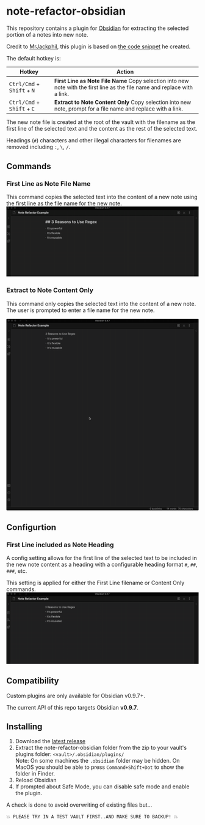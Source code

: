 # note-refactor-obsidian

This repository contains a plugin for [Obsidian](https://obsidian.md/) for extracting the selected portion of a notes into new note. 

Credit to [MrJackphil](https://github.com/mrjackphil), this plugin is based on [the code snippet](https://forum.obsidian.md/t/code-snippet-extract-note/6698) he created.

The default hotkey is:

| Hotkey                                                                   | Action                           |
| ------------------------------------------------------------------------ | -------------------------------- |
| <kbd>Ctrl/Cmd</kbd> + <kbd>Shift</kbd> + <kbd>N</kbd>                    | **First Line as Note File Name** Copy selection into new note with the first line as the file name and replace with a link.                 |
| <kbd>Ctrl/Cmd</kbd> + <kbd>Shift</kbd> + <kbd>C</kbd>                    | **Extract to Note Content Only** Copy selection into new note, prompt for a file name and replace with a link.                 |

The new note file is created at the root of the vault with the filename as the first line of the selected text and the content as the rest of the selected text.

Headings (`#`) characters and other illegal characters for filenames are removed including `:`, `\`, `/`.

## Commands

### First Line as Note File Name
This command copies the selected text into the content of a new note using the first line as the file name for the new note.
![first line file name demo](images/Note-Refactor-Demo-First-Line-as-File-Name.gif)

### Extract to Note Content Only
This command only copies the selected text into the content of a new note. The user is prompted to enter a file name for the new note.

![content only demo](images/Note-Refactor-Demo-Content-Only.gif)

## Configurtion

### First Line included as Note Heading
A config setting allows for the first line of the selected text to be included in the new note content as a heading with a configurable heading format `#`, `##`, `###`, etc.

This setting is applied for either the First Line filename or Content Only commands. 
![note heading demo](images/Note-Refactor-Demo-Include-First-Line-as-Note-Heading.gif)



## Compatibility

Custom plugins are only available for Obsidian v0.9.7+.

The current API of this repo targets Obsidian **v0.9.7**. 

## Installing

1. Download the [latest release](https://github.com/lynchjames/note-refactor-obsidian/releases/latest)
1. Extract the note-refactor-obsidian folder from the zip to your vault's plugins folder: `<vault>/.obsidian/plugins/`  
Note: On some machines the `.obsidian` folder may be hidden. On MacOS you should be able to press `Command+Shift+Dot` to show the folder in Finder.
1. Reload Obsidian
1. If prompted about Safe Mode, you can disable safe mode and enable the plugin.

A check is done to avoid overwriting of existing files but...

    💥 PLEASE TRY IN A TEST VAULT FIRST..AND MAKE SURE TO BACKUP! 💥
